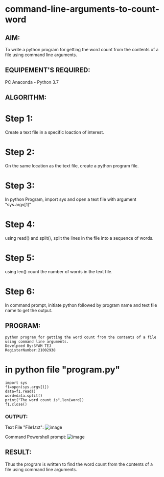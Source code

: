 # command-line-arguments-to-count-word
## AIM:
To write a python program for getting the word count from the contents of a file using command line arguments.
## EQUIPEMENT'S REQUIRED: 
PC
Anaconda - Python 3.7
## ALGORITHM: 
# Step 1:
Create a text file in a specific loaction of interest.
# Step 2:
On the same location as the text file, create a python program file.
# Step 3:
In python Program, import sys and open a text file with argument "sys.argv[1]"
# Step 4: 
using read() and split(), split the lines in the file into a sequence of words.
# Step 5:
using len() count the number of words in the text file.
# Step 6:
In command prompt, initiate python followed by program name and text file name to get the output.

## PROGRAM:
```
python program for getting the word count from the contents of a file using command line arguments.
Develpoed By:SYAM TEJ
RegisterNumber:21002938
```
# in python file "program.py"
```
import sys
f1=open(sys.argv[1])
data=f1.read()
word=data.split()
print("The word count is",len(word))
f1.close()
```
### OUTPUT:
Text File "File1.txt":
![image](https://user-images.githubusercontent.com/94165326/153735949-b6ccc239-3e9a-418a-9e35-08278d7fd1f9.png)


Command Powershell prompt:
![image](https://user-images.githubusercontent.com/94165326/153735965-b5b3e572-539f-4ba9-95c6-cd9de0914690.png)





## RESULT:
Thus the program is written to find the word count from the contents of a file using command line arguments.

